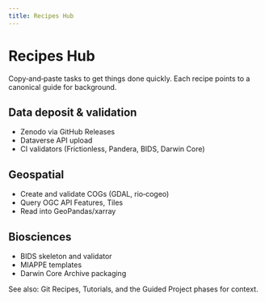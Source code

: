 ```yaml
---
title: Recipes Hub
---
```


# Recipes Hub

Copy‑and‑paste tasks to get things done quickly. Each recipe points to a canonical guide for background.

## Data deposit & validation
- Zenodo via GitHub Releases
- Dataverse API upload
- CI validators (Frictionless, Pandera, BIDS, Darwin Core)

## Geospatial
- Create and validate COGs (GDAL, rio‑cogeo)
- Query OGC API Features, Tiles
- Read into GeoPandas/xarray

## Biosciences
- BIDS skeleton and validator
- MIAPPE templates
- Darwin Core Archive packaging

See also: Git Recipes, Tutorials, and the Guided Project phases for context.
